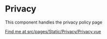 # Privacy

This component handles the privacy policy page

[Find me at src/pages/Static/Privacy/Privacy.vue](https://github.com/FAIRsharing/fairsharing.github.io/tree/moreWorkflowTest/src/pages/Static/Privacy/Privacy.vue)